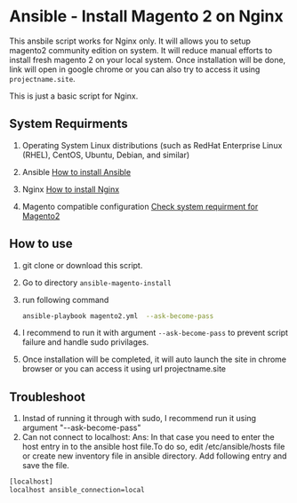 # Ansible - Install Magento 2 on Nginx

This ansbile script works for Nginx only. It will allows you to setup magento2 community edition on system. It will reduce manual efforts to install fresh magento 2 on your local system. Once installation will be done, link will open in google chrome or you can also try to access it using  `projectname.site`. 

This is just a basic script for Nginx. 

## System Requirments

1. Operating System Linux distributions (such as RedHat Enterprise Linux (RHEL), CentOS, Ubuntu, Debian, and similar)

2. Ansible [How to install Ansible](https://docs.ansible.com/ansible/latest/installation_guide/intro_installation.html)

3. Nginx [How to install Nginx](https://ubuntu.com/tutorials/install-and-configure-nginx#1-overview)

4. Magento compatible configuration [Check system requirment for Magento2](https://devdocs.magento.com/guides/v2.3/install-gde/system-requirements-tech.html)

## How to use

1.  git clone or download this script.

2. Go to directory `ansible-magento-install`

3. run following command 
	```sh
	ansible-playbook magento2.yml  --ask-become-pass
	```

4.  I recommend to run it with argument  `--ask-become-pass` to prevent script failure and handle sudo privilages. 

5. Once installation will be completed, it will auto launch the site in chrome browser or you can access it using url projectname.site 

## Troubleshoot

1. Instad of running it through with sudo, I recommend run it using argument "--ask-become-pass"  
2. Can not connect to localhost: 
Ans:  In that case  you need to enter the host entry in to the ansible host file.To do so, edit /etc/ansible/hosts file or create new inventory file in ansible directory.  Add following entry and save the file.

```sh
[localhost]
localhost ansible_connection=local
```
